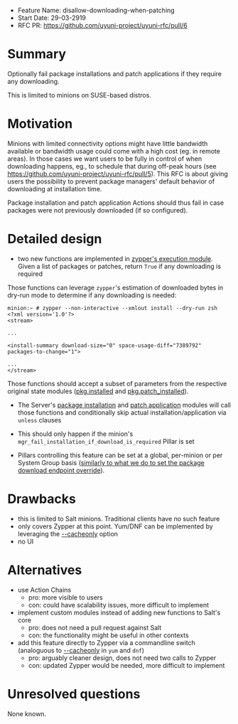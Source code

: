 - Feature Name: disallow-downloading-when-patching
- Start Date: 29-03-2919
- RFC PR: https://github.com/uyuni-project/uyuni-rfc/pull/6

# Summary
Optionally fail package installations and patch applications if they require any downloading.

This is limited to minions on SUSE-based distros.

# Motivation
Minions with limited connectivity options might have little bandwidth available or bandwidth usage could come with a high cost (eg. in remote areas). In those cases we want users to be fully in control of when downloading happens, eg., to schedule that during off-peak hours (see https://github.com/uyuni-project/uyuni-rfc/pull/5). This RFC is about giving users the possibility to prevent package managers' default behavior of downloading at installation time.

Package installation and patch application Actions should thus fail in case packages were not previously downloaded (if so configured).

# Detailed design
- two new functions are implemented in [zypper's execution module](https://github.com/openSUSE/salt/blob/openSUSE-2018.3.0/salt/modules/zypper.py). Given a list of packages or patches, return `True` if any downloading is required

Those functions can leverage `zypper`'s estimation of downloaded bytes in dry-run mode to determine if any downloading is needed:

```
minion:~ # zypper --non-interactive --xmlout install --dry-run zsh
<?xml version='1.0'?>
<stream>

...

<install-summary download-size="0" space-usage-diff="7389792" packages-to-change="1">

...
</stream>
```

Those functions should accept a subset of parameters from the respective original state modules ([pkg.installed](https://docs.saltstack.com/en/2018.3/ref/states/all/salt.states.pkg.html#salt.states.pkg.installed) and [pkg.patch_installed](https://docs.saltstack.com/en/2018.3/ref/states/all/salt.states.pkg.html#salt.states.pkg.patch_installed)).


- The Server's [package installation](https://github.com/uyuni-project/uyuni/blob/c8ffe6b9425392f5235864ad070646bb8ebc2ecb/susemanager-utils/susemanager-sls/salt/packages/pkginstall.sls) and [patch application](https://github.com/uyuni-project/uyuni/blob/c8ffe6b9425392f5235864ad070646bb8ebc2ecb/susemanager-utils/susemanager-sls/salt/packages/patchinstall.sls) modules will call those functions and conditionally skip actual installation/application via `unless` clauses

- This should only happen if the minion's `mgr_fail_installation_if_download_is_required` Pillar is set

- Pillars controlling this feature can be set at a global, per-minion or per System Group basis ([similarly to what we do to set the package download endpoint override](https://github.com/SUSE/doc-susemanager/pull/366/files#diff-8bf787463eb899039a59878b8b2ce800R171)).


# Drawbacks
 - this is limited to Salt minions. Traditional clients have no such feature
 - only covers Zypper at this point. Yum/DNF can be implemented by leveraging the [--cacheonly](https://access.redhat.com/documentation/en-us/red_hat_enterprise_linux/6/html/deployment_guide/sec-working_with_yum_cache#idm140707649391200) option
 - no UI

# Alternatives
- use Action Chains
  - pro: more visible to users
  - con: could have scalability issues, more difficult to implement
- implement custom modules instead of adding new functions to Salt's core
  - pro: does not need a pull request against Salt
  - con: the functionality might be useful in other contexts
- add this feature directly to Zypper via a commandline switch (analoguous to [--cacheonly](https://access.redhat.com/documentation/en-us/red_hat_enterprise_linux/6/html/deployment_guide/sec-working_with_yum_cache#idm140707649391200) in `yum` and `dnf`)
  - pro: arguably cleaner design, does not need two calls to Zypper
  - con: updated Zypper would be needed, more difficult to implement

# Unresolved questions

None known.
